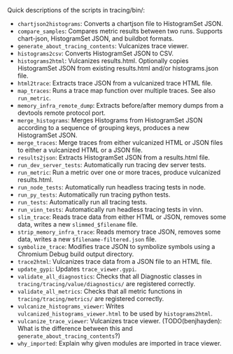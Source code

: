 Quick descriptions of the scripts in tracing/bin/:

 * `chartjson2histograms`: Converts a chartjson file to HistogramSet JSON.
 * `compare_samples`: Compares metric results between two runs. Supports
   chart-json, HistogramSet JSON, and buildbot formats.
 * `generate_about_tracing_contents`: Vulcanizes trace viewer.
 * `histograms2csv`: Converts HistogramSet JSON to CSV.
 * `histograms2html`: Vulcanizes results.html. Optionally copies HistogramSet
   JSON from existing results.html and/or histograms.json file.
 * `html2trace`: Extracts trace JSON from a vulcanized trace HTML file.
 * `map_traces`: Runs a trace map function over multiple traces. See also
   `run_metric`.
 * `memory_infra_remote_dump`: Extracts before/after memory dumps from a
   devtools remote protocol port.
 * `merge_histograms`: Merges Histograms from HistogramSet JSON according to a
   sequence of grouping keys, produces a new HistogramSet JSON.
 * `merge_traces`: Merge traces from either vulcanized HTML or JSON files to
   either a vulcanized HTML or a JSON file.
 * `results2json`: Extracts HistogramSet JSON from a results.html file.
 * `run_dev_server_tests`: Automatically run tracing dev server tests.
 * `run_metric`: Run a metric over one or more traces, produce vulcanized
   results.html.
 * `run_node_tests`: Automatically run headless tracing tests in node.
 * `run_py_tests`: Automatically run tracing python tests.
 * `run_tests`: Automatically run all tracing tests.
 * `run_vinn_tests`: Automatically run headless tracing tests in vinn.
 * `slim_trace`: Reads trace data from either HTML or JSON, removes some data,
   writes a new `slimmed_$filename` file.
 * `strip_memory_infra_trace`: Reads memory trace JSON, removes some data,
   writes a new `$filename-filtered.json` file.
 * `symbolize_trace`: Modifies trace JSON to symbolize symbols using a Chromium
   Debug build output directory.
 * `trace2html`: Vulcanizes trace data from a JSON file to an HTML file.
 * `update_gypi`: Updates `trace_viewer.gypi`.
 * `validate_all_diagnostics`: Checks that all Diagnostic classes in
   `tracing/tracing/value/diagnostics/` are registered correctly.
 * `validate_all_metrics`: Checks that all metric functions in
   `tracing/tracing/metrics/` are registered correctly.
 * `vulcanize_histograms_viewer`: Writes `vulcanized_histograms_viewer.html` to
   be used by `histograms2html`.
 * `vulcanize_trace_viewer`: Vulcanizes trace viewer. (TODO(benjhayden): What is
   the difference between this and `generate_about_tracing_contents`?)
 * `why_imported`: Explain why given modules are imported in trace viewer.
